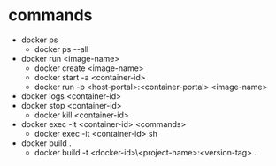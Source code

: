# commands
* docker ps
  * docker ps --all
* docker run \<image-name\>
  * docker create \<image-name\>
  * docker start -a \<container-id\>
  * docker run -p \<host-portal\>:\<container-portal\> \<image-name\>
* docker logs \<container-id\>
* docker stop \<container-id\>
  * docker kill \<container-id\>
* docker exec -it \<container-id\> \<commands\>
  * docker exec -it \<container-id\> sh
* docker build .
  * docker build -t \<docker-id\>\\<project-name\>:\<version-tag\> .
